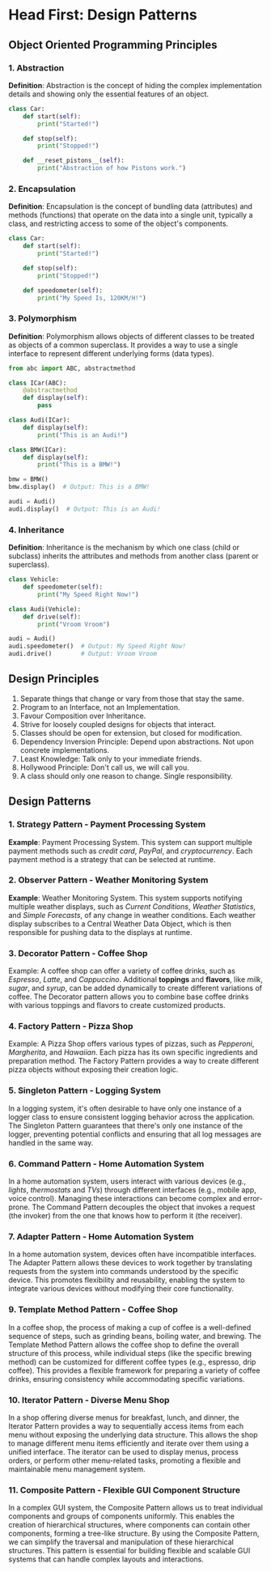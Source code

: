 # Head First: Design Patterns

## Object Oriented Programming Principles

### 1. Abstraction

**Definition**: Abstraction is the concept of hiding the complex implementation details and showing only the essential features of an object.

```python
class Car:
    def start(self):
        print("Started!")

    def stop(self):
        print("Stopped!")

    def __reset_pistons__(self):
        print("Abstraction of how Pistons work.")
```

### 2. Encapsulation

**Definition**: Encapsulation is the concept of bundling data (attributes) and methods (functions) that operate on the data into a single unit, typically a class, and restricting access to some of the object's components.

```python
class Car:
    def start(self):
        print("Started!")

    def stop(self):
        print("Stopped!")

    def speedometer(self):
        print("My Speed Is, 120KM/H!")
```

### 3. Polymorphism

**Definition**: Polymorphism allows objects of different classes to be treated as objects of a common superclass. It provides a way to use a single interface to represent different underlying forms (data types).

```python
from abc import ABC, abstractmethod

class ICar(ABC):
    @abstractmethod
    def display(self):
        pass

class Audi(ICar):
    def display(self):
        print("This is an Audi!")

class BMW(ICar):
    def display(self):
        print("This is a BMW!")

bmw = BMW()
bmw.display()  # Output: This is a BMW!

audi = Audi()
audi.display()  # Output: This is an Audi!
```

### 4. Inheritance

**Definition**: Inheritance is the mechanism by which one class (child or subclass) inherits the attributes and methods from another class (parent or superclass).

```python
class Vehicle:
    def speedometer(self):
        print("My Speed Right Now!")

class Audi(Vehicle):
    def drive(self):
        print("Vroom Vroom")

audi = Audi()
audi.speedometer()  # Output: My Speed Right Now!
audi.drive()        # Output: Vroom Vroom
```

## Design Principles

1. Separate things that change or vary from those that stay the same.
2. Program to an Interface, not an Implementation.
3. Favour Composition over Inheritance.
4. Strive for loosely coupled designs for objects that interact.
5. Classes should be open for extension, but closed for modification.
6. Dependency Inversion Principle: Depend upon abstractions. Not upon concrete implementations.
7. Least Knowledge: Talk only to your immediate friends.
8. Hollywood Principle: Don't call us, we will call you.
9. A class should only one reason to change. Single responsibility.

## Design Patterns

### 1. Strategy Pattern - Payment Processing System

**Example**: Payment Processing System. This system can support multiple payment methods such as _credit card_, _PayPal_, and _cryptocurrency_. Each payment method is a strategy that can be selected at runtime.

### 2. Observer Pattern - Weather Monitoring System

**Example**: Weather Monitoring System. This system supports notifying multiple weather displays, such as _Current Conditions_, _Weather Statistics_, and _Simple Forecasts_, of any change in weather conditions. Each weather display subscribes to a Central Weather Data Object, which is then responsible for pushing data to the displays at runtime.

### 3. Decorator Pattern - Coffee Shop

Example: A coffee shop can offer a variety of coffee drinks, such as _Espresso_, _Latte_, and _Cappuccino_. Additional **toppings** and **flavors**, like _milk_, _sugar_, and _syrup_, can be added dynamically to create different variations of coffee. The Decorator pattern allows you to combine base coffee drinks with various toppings and flavors to create customized products.

### 4. Factory Pattern - Pizza Shop

Example: A Pizza Shop offers various types of pizzas, such as _Pepperoni_, _Margherita_, and _Hawaiian_. Each pizza has its own specific ingredients and preparation method. The Factory Pattern provides a way to create different pizza objects without exposing their creation logic.

### 5. Singleton Pattern - Logging System

In a logging system, it's often desirable to have only one instance of a logger class to ensure consistent logging behavior across the application. The Singleton Pattern guarantees that there's only one instance of the logger, preventing potential conflicts and ensuring that all log messages are handled in the same way.

### 6. Command Pattern - Home Automation System

In a home automation system, users interact with various devices (e.g., _lights_, _thermostats_ and _TVs_) through different interfaces (e.g., mobile app, voice control). Managing these interactions can become complex and error-prone. The Command Pattern decouples the object that invokes a request (the invoker) from the one that knows how to perform it (the receiver).

### 7. Adapter Pattern - Home Automation System

In a home automation system, devices often have incompatible interfaces. The Adapter Pattern allows these devices to work together by translating requests from the system into commands understood by the specific device. This promotes flexibility and reusability, enabling the system to integrate various devices without modifying their core functionality.

### 9. Template Method Pattern - Coffee Shop

In a coffee shop, the process of making a cup of coffee is a well-defined sequence of steps, such as grinding beans, boiling water, and brewing. The Template Method Pattern allows the coffee shop to define the overall structure of this process, while individual steps (like the specific brewing method) can be customized for different coffee types (e.g., espresso, drip coffee). This provides a flexible framework for preparing a variety of coffee drinks, ensuring consistency while accommodating specific variations.

### 10. Iterator Pattern - Diverse Menu Shop

In a shop offering diverse menus for breakfast, lunch, and dinner, the Iterator Pattern provides a way to sequentially access items from each menu without exposing the underlying data structure. This allows the shop to manage different menu items efficiently and iterate over them using a unified interface. The iterator can be used to display menus, process orders, or perform other menu-related tasks, promoting a flexible and maintainable menu management system.

### 11. Composite Pattern - Flexible GUI Component Structure

In a complex GUI system, the Composite Pattern allows us to treat individual components and groups of components uniformly. This enables the creation of hierarchical structures, where components can contain other components, forming a tree-like structure. By using the Composite Pattern, we can simplify the traversal and manipulation of these hierarchical structures. This pattern is essential for building flexible and scalable GUI systems that can handle complex layouts and interactions.